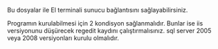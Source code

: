Bu dosyalar ile El terminali sunucu bağlantısını sağlayabilirsiniz. 

Programın kurulabilmesi için 2 kondisyon sağlanmalıdır. Bunlar ise 
iis versiyonunu düşürecek regedit kaydını çalıştırmalısınız.
sql server 2005 veya 2008 versiyonları kurulu olmalıdır.
